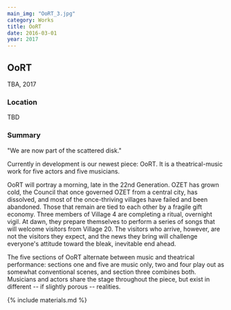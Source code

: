 ```yaml
---
main_img: "OoRT_3.jpg"
category: Works
title: OoRT
date: 2016-03-01
year: 2017
---
```

## OoRT

TBA, 2017

### Location

TBD

### Summary

"We are now part of the scattered disk."

Currently in development is our newest piece: OoRT.  It is a theatrical-music work for five actors and five musicians.

OoRT will portray a morning, late in the 22nd Generation. OZET has grown cold, the Council that once governed OZET from a central city, has dissolved, and most of the once-thriving villages have failed and been abandoned.  Those that remain are tied to each other by a fragile gift economy. Three members of Village 4 are completing a ritual, overnight vigil.  At dawn, they prepare themselves to perform a series of songs that will welcome visitors from Village 20.  The visitors who arrive, however, are not the visitors they expect, and the news they bring will challenge everyone's attitude toward the bleak, inevitable end ahead.

The five sections of OoRT alternate between music and theatrical performance: sections one and five are music only, two and four play out as somewhat conventional scenes, and section three combines both.  Musicians and actors share the stage throughout the piece, but exist in different -- if slightly porous -- realities.

{% include materials.md %}

